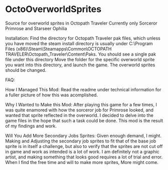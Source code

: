 # OctoOverworldSprites
Source for overworld sprites in Octopath Traveler
Currently only Sorceror Primrose and Starseer Ophilia

Installation:
Find the directory for Octopath Traveler pak files, which unless you have moved the steam install directory is usually under 
C:\Program Files (x86)\Steam\Steamapps\Common\OCTOPATH TRAVELER\Octopath_Traveler\Content\Paks. You should see a single pak file under this directory
Move the folder for the specific overworld sprite you want into this directory, and launch the game. The overworld sprites should be changed.


FAQ:

How I Managed This Mod:
Read the readme under technical information for a fuller picture of how this was acomplished.

Why I Wanted to Make this Mod:
After playing this game for a few times, I was quite enamored with how the sorceror job for Primrose looked, and wanted that sprite reflected in the overworld. 
I decided to delve into the game files in the hope that such a task could be done. This mod is the result of my findings and work.

Will You Add More Secondary Jobs Sprites:
Given enough demand, I might. Making and Adjusting the secondary job sprites to fit that of the base job sprite is in itself a challenge, but also to verify that the sprites are not
cut off in game and work as intended is a lot of work. I am definitely not a graphic artist, and making something that looks good requires a lot of trial and error. When I find the 
free time and will to make more sprites, More might come.
